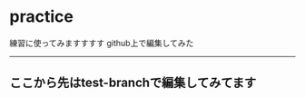 # practice
練習に使ってみますすすす
github上で編集してみた

----------------
ここから先はtest-branchで編集してみてます
---------------
